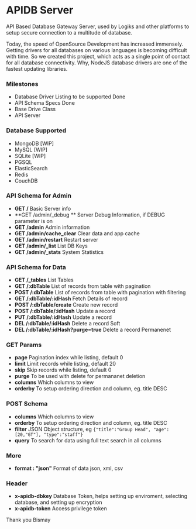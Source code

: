 # APIDB Server

API Based Database Gateway Server, used by Logiks and other platforms to setup secure connection to a multitude of database.

Today, the speed of OpenSource Development has increased immensely. Getting drivers for all databases on various languages is becoming difficult with time. So we created this project, which acts as a single point of contact for all database connectivity. Why, NodeJS database drivers are one of the fastest updating libraries.


### Milestones
+ Database Driver Listing to be supported                       Done
+ API Schema Specs                                              Done
+ Base Drive Class                                              
+ API Server                                                    


### Database Supported
+ MongoDB   [WIP]
+ MySQL     [WIP]
+ SQLite    [WIP]
+ PGSQL
+ ElasticSearch
+ Redis
+ CouchDB


### API Schema for Admin
+ **GET /**														  Basic Server info
+ **GET /admin/\_debug	**											  Server Debug Information, if DEBUG parameter is on
+ **GET /admin** 												  Admin information
+ **GET /admin/cache_clear** 									  Clear data and app cache
+ **GET /admin/restart**										  Restart server
+ **GET /admin/\_list** 											  List DB Keys
+ **GET /admin/\_stats** 											  System Statistics

### API Schema for Data
+ **GET /\_tables**                                               List Tables
+ **GET /:dbTable**                                               List of records from table with pagination
+ **POST /:dbTable**                                              List of records from table with pagination with filtering
+ **GET /:dbTable/:idHash**                                       Fetch Details of record
+ **POST /:dbTable/create**                                       Create new record
+ **POST /:dbTable/:idHash**                                      Update a record
+ **PUT /:dbTable/:idHash**                                       Update a record
+ **DEL /:dbTable/:idHash**                                       Delete a record Soft
+ **DEL /:dbTable/:idHash?purge=true**                            Delete a record Permanenet

### GET Params
+ **page**                                                        Pagination index while listing, default 0
+ **limit**                                                       Limit records while listing, default 20
+ **skip**                                                        Skip records while listing, default 0
+ **purge**                                                       To be used with delete for permananet deletion
+ **columns**                                                     Which columns to view
+ **orderby**                                                     To setup ordering direction and column, eg. title DESC

### POST Schema
+ **columns**                                                     Which columns to view
+ **orderby**                                                     To setup ordering direction and column, eg. title DESC
+ **filter**                                                      JSON Object structure, eg ```{"title":"Group Head", "age":[20,"GT"], "type":"staff"}```
+ **query**                                                       To search for data using full text search in all columns


### More
+ **format : "json"**                                             Format of data json, xml, csv



### Header
+ **x-apidb-dbkey**       Database Token, helps setting up enviroment, selecting database, and setting up encryption
+ **x-apidb-token**       Access privilege token



Thank you
Bismay
